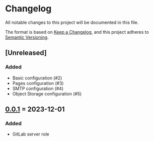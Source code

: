 # Changelog

All notable changes to this project will be documented in this file.

The format is based on [Keep a Changelog](https://keepachangelog.com/en/1.0.0/),
and this project adheres to [Semantic Versioning](https://semver.org/spec/v2.0.0.html).

## [Unreleased]

### Added

- Basic configuration (#2)
- Pages configuration (#3)
- SMTP configuration (#4)
- Object Storage configuration (#5)

## [0.0.1] = 2023-12-01

### Added

- GitLab server role

[0.0.1]: https://git.dubzland.com/dubzland/ansible-collection-gitlab/-/tree/0.0.1
